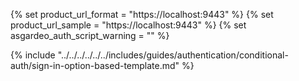{% set product_url_format = "https://localhost:9443" %}
{% set product_url_sample = "https://localhost:9443" %}
{% set asgardeo_auth_script_warning = "" %}

{% include "../../../../../../includes/guides/authentication/conditional-auth/sign-in-option-based-template.md" %}
